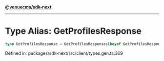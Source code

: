 [**@venuecms/sdk-next**](../Index.md)

***

# Type Alias: GetProfilesResponse

```ts
type GetProfilesResponse = GetProfilesResponses[keyof GetProfilesResponses];
```

Defined in: packages/sdk-next/src/client/types.gen.ts:369
